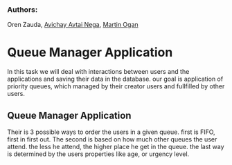 ### Authors: 
Oren Zauda, [Avichay Avtai Nega](https://github.com/avichaynega), [Martin Ogan](https://github.com/Martinogan)

# Queue Manager Application

In this task we will deal with interactions between users and the applications and saving their data in the database.
our goal is application of priority queues, which managed by their creator users and fullfilled by other users.

## Queue Manager Application

Their is 3 possible ways to order the users in a given queue. first is FIFO, first in first out.
The second is based on how much other queues the user attend. the less he attend, the higher place he get in the queue.
the last way is determined by the users properties like age, or urgency level.

      


